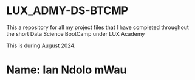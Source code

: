 # LUX_ADMY-DS-BTCMP
This a repository for all my project files that I have completed throughout the short Data Science BootCamp under LUX Academy 

This is during August 2024.

# Name: Ian Ndolo mWau
